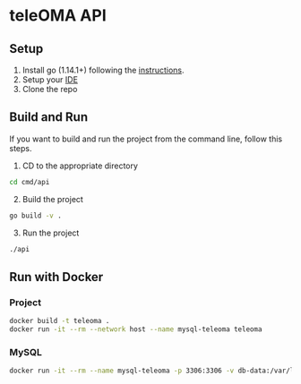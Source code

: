 # teleOMA API

## Setup

1. Install go (1.14.1+) following the [instructions](https://golang.org/dl/).
2. Setup your [IDE](https://www.jetbrains.com/go/download/)
3. Clone the repo

## Build and Run
If you want to build and run the project from the command line, follow this steps.

1. CD to the appropriate directory

```sh
cd cmd/api
```

2. Build the project
```sh
go build -v .
```

3. Run the project
```sh
./api
```

## Run with Docker

### Project
```sh
docker build -t teleoma .
docker run -it --rm --network host --name mysql-teleoma teleoma
```

### MySQL

```sh
docker run -it --rm --name mysql-teleoma -p 3306:3306 -v db-data:/var/lib/mysql -e MYSQL_ROOT_PASSWORD=teleoma -e MYSQL_PASSWORD=teleoma -e MYSQL_USER=teleoma -e MYSQL_DATABASE=teleoma mysql:8.0.19
```
 
